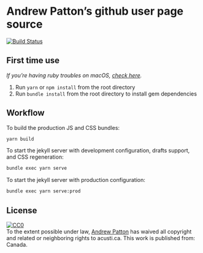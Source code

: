 # Andrew Patton’s github user page source

[![Build Status](https://travis-ci.org/acusti/acusti.github.io.svg?branch=master)](https://travis-ci.org/acusti/acusti.github.io)

## First time use

_If you’re having ruby troubles on macOS, [check here](https://stackoverflow.com/a/71034303/333625)._

1. Run `yarn` or `npm install` from the root directory
2. Run `bundle install` from the root directory to install gem dependencies

## Workflow

To build the production JS and CSS bundles:

```bash
yarn build
```

To start the jekyll server with development configuration, drafts support, and CSS regeneration:

```bash
bundle exec yarn serve
```

To start the jekyll server with production configuration:

```bash
bundle exec yarn serve:prod
```

## License

<p xmlns:dct="http://purl.org/dc/terms/" xmlns:vcard="http://www.w3.org/2001/vcard-rdf/3.0#">
  <a rel="license"
     href="http://creativecommons.org/publicdomain/zero/1.0/">
    <img src="http://i.creativecommons.org/p/zero/1.0/88x31.png" style="border-style: none;" alt="CC0" />
  </a>
  <br />
  To the extent possible under law,
  <a rel="dct:publisher"
     href="https://www.acusti.ca">
    <span property="dct:title">Andrew Patton</span></a>
  has waived all copyright and related or neighboring rights to
  <span property="dct:title">acusti.ca</span>.
This work is published from:
<span property="vcard:Country" datatype="dct:ISO3166"
      content="CA" about="https://www.acusti.ca">
  Canada</span>.
</p>
